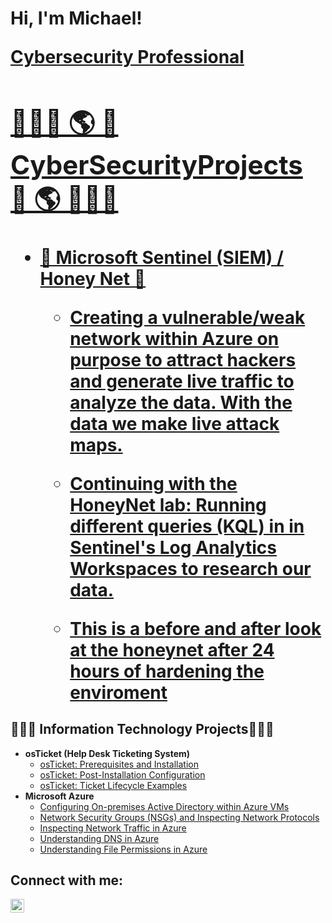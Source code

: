 <h1>Hi, I'm Michael!
  
  <a href="https://linkedin.com/in/Michael-Tai-Davis">Cybersecurity Professional

<h2>👨🏻‍💻 🌎 🔐 CyberSecurityProjects 🔐 🌎 👨🏻‍💻 </h2>

- <b> 🐝 Microsoft Sentinel (SIEM) / Honey Net 🍯  </b>
  - [Creating a vulnerable/weak network within Azure on purpose to attract hackers and generate live traffic to analyze the data. With the data we make live attack maps.](xxxxxxxxxxxxxx)
    
  - [ Continuing with the HoneyNet lab: Running different queries (KQL) in in Sentinel's Log Analytics Workspaces to research our data.  ](xxxxxxxxxxxxxxxx)
    
  - [This is a before and after look at the honeynet after 24 hours of hardening the enviroment](xxxxxxxxxxxx)

<h2> 👨🏻‍💻  Information Technology Projects👨🏻‍💻 </h2>

- <b>osTicket (Help Desk Ticketing System)</b>
  - [osTicket: Prerequisites and Installation](https://github.com/MikeyDeei/osticket-prereqs)
  - [osTicket: Post-Installation Configuration](https://github.com/MikeyDeei/post-install-config)
  - [osTicket: Ticket Lifecycle Examples](https://github.com/MikeyDeei/ticket-lifecycle)
- <b>Microsoft Azure</b>
  - [Configuring On-premises Active Directory within Azure VMs](https://github.com/MikeyDeei/configure-ad)
  - [Network Security Groups (NSGs) and Inspecting Network Protocols](https://github.com/MikeyDeei/azure-network-protocols)
  - [Inspecting Network Traffic in Azure](https://github.com/MikeyDeei/Inspecting-Network-Traffic-in-Azure)
  - [Understanding DNS in Azure](https://github.com/MikeyDeei/Understanding-DNS-in-Azure)
  - [Understanding File Permissions in Azure](https://github.com/MikeyDeei/Understanding-File-Permissions-in-Azure)

<h2>Connect with me:</h2>

[<img align="left" alt="Josh | LinkedIn" width="22px" src="https://cdn.jsdelivr.net/npm/simple-icons@v3/icons/linkedin.svg" />][linkedin]

[linkedin]: https://linkedin.com/in/Michael-Tai-Davis

